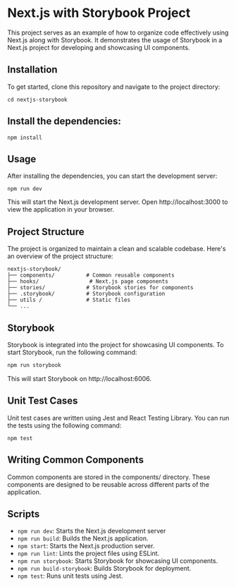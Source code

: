 # Next.js with Storybook Project


This project serves as an example of how to organize code effectively using Next.js along with Storybook. It demonstrates the usage of Storybook in a Next.js project for developing and showcasing UI components.


## Installation
To get started, clone this repository and navigate to the project directory:

```git clone <repository-url>
cd nextjs-storybook
```

## Install the dependencies:

```
npm install
```
## Usage
After installing the dependencies, you can start the development server:

```
npm run dev
```
This will start the Next.js development server. Open http://localhost:3000 to view the application in your browser.



## Project Structure
The project is organized to maintain a clean and scalable codebase. Here's an overview of the project structure:
```
nextjs-storybook/
├── components/          # Common reusable components
├── hooks/                # Next.js page components
├── stories/             # Storybook stories for components
├── .storybook/          # Storybook configuration
├── utils /              # Static files
└── ...
```

## Storybook
Storybook is integrated into the project for showcasing UI components. To start Storybook, run the following command:
```bash
npm run storybook

```
This will start Storybook on http://localhost:6006.

## Unit Test Cases
Unit test cases are written using Jest and React Testing Library. You can run the tests using the following command:
```
npm test
```

## Writing Common Components
Common components are stored in the components/ directory. These components are designed to be reusable across different parts of the application.

## Scripts
- ```npm run dev```: Starts the Next.js development server
- ```npm run build```: Builds the Next.js application.
- ```npm start```: Starts the Next.js production server.
- ```npm run lint```: Lints the project files using ESLint.
- ```npm run storybook```: Starts Storybook for showcasing UI components.
- ```npm run build-storybook```: Builds Storybook for deployment.
- ```npm test```: Runs unit tests using Jest.
